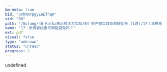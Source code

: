 ```yaml
---
bm-meta: true
bid: "uXMXmYpgyEeEfhqA"
vid: "00"
path: "/Golang/46-Kafka核心技术与实战/04-客户端实践及原理剖析 (1讲)/17丨消费者组重平衡能避免吗？.pdf"
name: "17丨消费者组重平衡能避免吗？"
ext: pdf
visual: false
type: "unknown"
status: "unread"
progress: 2
---
```

undefined